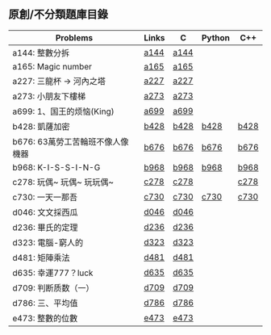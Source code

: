 ## 原創/不分類題庫目錄

|Problems|Links|C|Python|C++|
|-|-|-|-|-|
|a144: 整數分拆|[a144](Contents/a144/a144.md)|[a144](Contents/a144/a144.c)|||
|a165: Magic number|[a165](Contents/a165/a165.md)|[a165](Contents/a165/a165.c)|||
|a227: 三龍杯 -> 河內之塔|[a227](Contents/a227/a227.md)|[a227](Contents/a227/a227.c)|||
|a273: 小朋友下樓梯|[a273](Contents/a273/a273.md)|[a273](Contents/a273/a273.c)|||
|a699: 1、国王的烦恼(King)|[a699](Contents/a699/a699.md)|[a699](Contents/a699/a699.c)|||
|b428: 凱薩加密|[b428](Contents/b428/b428.md)|[b428](Contents/b428/b428.c)|[b428](Contents/b428/b428.py)|[b428](Contents/b428/b428.cpp)|
|b676: 63萬勞工苦輪班不像人像機器|[b676](Contents/b676/b676.md)|[b676](Contents/b676/b676.c)|[b676](Contents/b676/b676.py)|[b676](Contents/b676/b676.cpp)|
|b968: K-I-S-S-I-N-G|[b968](Contents/b968/b968.md)|[b968](Contents/b968/b968.c)|[b968](Contents/b968/b968.py)|[b968](Contents/b968/b968.cpp)|
|c278: 玩偶~ 玩偶~ 玩玩偶~|[c278](Contents/c278/c278.md)|[c278](Contents/c278/c278.c)||[c278](Contents/c278/c278.cpp)|
|c730: 一天一那吾|[c730](Contents/c730/c730.md)|[c730](Contents/c730/c730.c)|[c730](Contents/c730/c730.py)|[c730](Contents/c730/c730.cpp)|
|d046: 文文採西瓜|[d046](Contents/d046/d046.md)|[d046](Contents/d046/d046.c)|||
|d236: 畢氏的定理|[d236](Contents/d236/d236.md)|[d236](Contents/d236/d236.c)|||
|d323: 電腦-窮人的|[d323](Contents/d323/d323.md)|[d323](Contents/d323/d323.c)|||
|d481: 矩陣乘法|[d481](Contents/d481/d481.md)|[d481](Contents/d481/d481.c)|||
|d635: 幸運777？luck|[d635](Contents/d635/d635.md)|[d635](Contents/d635/d635.c)|||
|d709: 判断质数（一）|[d709](Contents/d709/d709.md)|[d709](Contents/d709/d709.c)|||
|d786: 三、平均值|[d786](Contents/d786/d786.md)|[d786](Contents/d786/d786.c)|||
|e473: 整數的位數|[e473](Contents/e473/e473.md)|[e473](Contents/e473/e473.c)||

